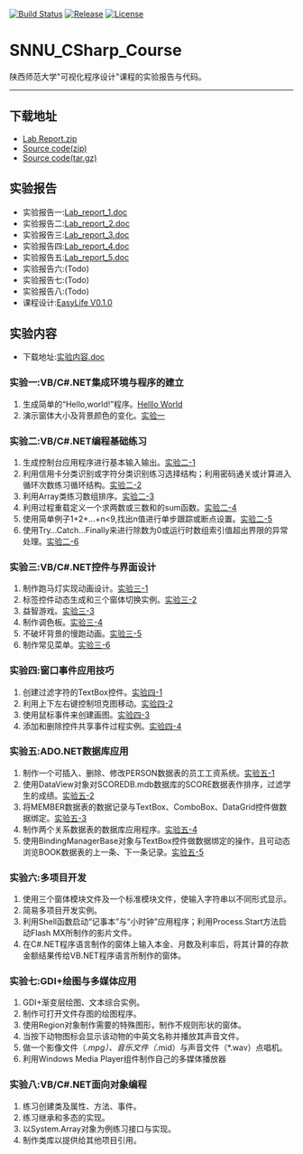 [![Build Status](https://travis-ci.org/ZhaoQi99/SNNU_CSharp_Course.svg?branch=master)](https://travis-ci.org/ZhaoQi99/SNNU_CSharp_Course/)
[![Release](https://img.shields.io/github/release/ZhaoQi99/SNNU_CSharp_Course.svg)](https://github.com/ZhaoQi99/SNNU_CSharp_Course/releases)
[![License](https://img.shields.io/badge/license-GPL--3.0-blue.svg)](https://github.com/SNNU-CS/snnu-csharp-course/blob/master/LICENSE)
# SNNU_CSharp_Course
陕西师范大学"可视化程序设计"课程的实验报告与代码。

----------
## 下载地址
* [Lab Report.zip](https://github.com/ZhaoQi99/SNNU_CSharp_Course/releases/download/V0.1.0/Lab_Report.zip)
* [Source code(zip)](https://github.com/ZhaoQi99/SNNU_CSharp_Course/archive/V0.1.0.zip)
* [Source code(tar.gz)](https://github.com/ZhaoQi99/SNNU_CSharp_Course/archive/V0.1.0.tar.gz)

## 实验报告
* 实验报告一:[Lab_report_1.doc](https://github.com/ZhaoQi99/SNNU_CSharp_Course/blob/master/Lab_Report/Lab_Report_1.doc)
* 实验报告二:[Lab_report_2.doc](https://github.com/ZhaoQi99/SNNU_CSharp_Course/blob/master/Lab_Report/Lab_Report_2.doc)
* 实验报告三:[Lab_report_3.doc](https://github.com/ZhaoQi99/SNNU_CSharp_Course/blob/master/Lab_Report/Lab_Report_3.doc)
* 实验报告四:[Lab_report_4.doc](https://github.com/ZhaoQi99/SNNU_CSharp_Course/blob/master/Lab_Report/Lab_Report_4.doc)
* 实验报告五:[Lab_report_5.doc](https://github.com/ZhaoQi99/SNNU_CSharp_Course/blob/master/Lab_Report/Lab_Report_5.doc)
* 实验报告六:(Todo)
* 实验报告七:(Todo)
* 实验报告八:(Todo)
* 课程设计:[EasyLife V0.1.0](https://github.com/ZhaoQi99/EasyLife)

## 实验内容
* 下载地址:[实验内容.doc](https://github.com/ZhaoQi99/SNNU_CSharp_Course/raw/master/Lab_Report/%E5%AE%9E%E9%AA%8C%E5%86%85%E5%AE%B9.doc)

### 实验一:VB/C#.NET集成环境与程序的建立
1. 生成简单的“Hello,world!”程序。[Helllo World](https://github.com/ZhaoQi99/SNNU_CSharp_Course/tree/master/Hello%20World)
2. 演示窗体大小及背景颜色的变化。[实验一](https://github.com/ZhaoQi99/SNNU_CSharp_Course/tree/master/%E5%AE%9E%E9%AA%8C%E4%B8%80)

### 实验二:VB/C#.NET编程基础练习
1. 生成控制台应用程序进行基本输入输出。[实验二-1](https://github.com/ZhaoQi99/SNNU_CSharp_Course/tree/master/%E5%AE%9E%E9%AA%8C%E4%BA%8C-1)
2. 利用信用卡分类识别或字符分类识别练习选择结构；利用密码通关或计算进入循环次数练习循环结构。[实验二-2](https://github.com/ZhaoQi99/SNNU_CSharp_Course/tree/master/%E5%AE%9E%E9%AA%8C%E4%BA%8C-2)
3. 利用Array类练习数组排序。[实验二-3](https://github.com/ZhaoQi99/SNNU_CSharp_Course/tree/master/%E5%AE%9E%E9%AA%8C%E4%BA%8C-3)
4. 利用过程重载定义一个求两数或三数和的sum函数。[实验二-4](https://github.com/ZhaoQi99/SNNU_CSharp_Course/tree/master/%E5%AE%9E%E9%AA%8C%E4%BA%8C-4)
5. 使用简单例子1+2+…+n<9,找出n值进行单步跟踪或断点设置。[实验二-5](https://github.com/ZhaoQi99/SNNU_CSharp_Course/tree/master/%E5%AE%9E%E9%AA%8C%E4%BA%8C-5)
6. 使用Try…Catch…Finally来进行除数为0或运行时数组索引值超出界限的异常处理。[实验二-6](https://github.com/ZhaoQi99/SNNU_CSharp_Course/tree/master/%E5%AE%9E%E9%AA%8C%E4%BA%8C-6)

### 实验三:VB/C#.NET控件与界面设计
1. 制作跑马灯实现动画设计。[实验三-1](https://github.com/ZhaoQi99/SNNU_CSharp_Course/tree/master/%E5%AE%9E%E9%AA%8C%E4%B8%89-1)
2. 标签控件动态生成和三个窗体切换实例。[实验三-2](https://github.com/ZhaoQi99/SNNU_CSharp_Course/tree/master/%E5%AE%9E%E9%AA%8C%E4%B8%89-2)
3. 益智游戏。[实验三-3](https://github.com/ZhaoQi99/SNNU_CSharp_Course/tree/master/%E5%AE%9E%E9%AA%8C%E4%B8%89-3)
4. 制作调色板。[实验三-4](https://github.com/ZhaoQi99/SNNU_CSharp_Course/tree/master/%E5%AE%9E%E9%AA%8C%E4%B8%89-4)
5. 不破坏背景的慢跑动画。[实验三-5](https://github.com/ZhaoQi99/SNNU_CSharp_Course/tree/master/%E5%AE%9E%E9%AA%8C%E4%B8%89-5)
6. 制作常见菜单。[实验三-6](https://github.com/ZhaoQi99/SNNU_CSharp_Course/tree/master/%E5%AE%9E%E9%AA%8C%E4%B8%89-6)

### 实验四:窗口事件应用技巧
1. 创建过滤字符的TextBox控件。[实验四-1](https://github.com/ZhaoQi99/SNNU_CSharp_Course/tree/master/%E5%AE%9E%E9%AA%8C%E5%9B%9B-1)
2. 利用上下左右键控制坦克图移动。[实验四-2](https://github.com/ZhaoQi99/SNNU_CSharp_Course/tree/master/%E5%AE%9E%E9%AA%8C%E5%9B%9B-2)
3. 使用鼠标事件来创建画图。[实验四-3](https://github.com/ZhaoQi99/SNNU_CSharp_Course/tree/master/%E5%AE%9E%E9%AA%8C%E5%9B%9B-3)
4. 添加和删除控件共享事件过程实例。[实验四-4](https://github.com/ZhaoQi99/SNNU_CSharp_Course/tree/master/%E5%AE%9E%E9%AA%8C%E5%9B%9B-4)

### 实验五:ADO.NET数据库应用
1. 制作一个可插入、删除、修改PERSON数据表的员工工资系统。[实验五-1](https://github.com/ZhaoQi99/SNNU_CSharp_Course/tree/master/%E5%AE%9E%E9%AA%8C%E4%BA%94-1)
2. 使用DataView对象对SCOREDB.mdb数据库的SCORE数据表作排序，过滤学生的成绩。[实验五-2](https://github.com/ZhaoQi99/SNNU_CSharp_Course/tree/master/%E5%AE%9E%E9%AA%8C%E4%BA%94-2)
3. 将MEMBER数据表的数据记录与TextBox、ComboBox、DataGrid控件做数据绑定。[实验五-3](https://github.com/ZhaoQi99/SNNU_CSharp_Course/tree/master/%E5%AE%9E%E9%AA%8C%E4%BA%94-3)
4. 制作两个关系数据表的数据库应用程序。[实验五-4](https://github.com/ZhaoQi99/SNNU_CSharp_Course/tree/master/%E5%AE%9E%E9%AA%8C%E4%BA%94-4)
5. 使用BindingManagerBase对象与TextBox控件做数据绑定的操作，且可动态浏览BOOK数据表的上一条、下一条记录。[实验五-5](https://github.com/ZhaoQi99/SNNU_CSharp_Course/tree/master/%E5%AE%9E%E9%AA%8C%E4%BA%94-5)

### 实验六:多项目开发
1. 使用三个窗体模块文件及一个标准模块文件，使输入字符串以不同形式显示。
2. 简易多项目开发实例。
3. 利用Shell函数启动“记事本”与“小时钟”应用程序；利用Process.Start方法启动Flash MX所制作的影片文件。
4. 在C#.NET程序语言制作的窗体上输入本金、月数及利率后，将其计算的存款金额结果传给VB.NET程序语言所制作的窗体。

### 实验七:GDI+绘图与多媒体应用
1. GDI+渐变层绘图、文本综合实例。
2. 制作可打开文件存图的绘图程序。
3. 使用Region对象制作需要的特殊图形，制作不规则形状的窗体。
4. 当按下动物图标会显示该动物的中英文名称并播放其声音文件。
5. 做一个影像文件（*.mpg）、音乐文件（*.mid）与声音文件（*.wav）点唱机。
6. 利用Windows Media Player组件制作自己的多媒体播放器

### 实验八:VB/C#.NET面向对象编程
1. 练习创建类及属性、方法、事件。
2. 练习继承和多态的实现。
3. 以System.Array对象为例练习接口与实现。
4. 制作类库以提供给其他项目引用。

